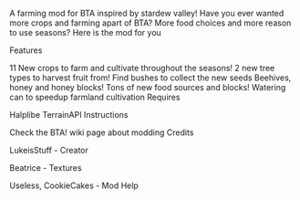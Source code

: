 A farming mod for BTA inspired by stardew valley! Have you ever wanted more crops and farming apart of BTA? More food choices and more reason to use seasons? Here is the mod for you

Features

11 New crops to farm and cultivate throughout the seasons!
2 new tree types to harvest fruit from!
Find bushes to collect the new seeds
Beehives, honey and honey blocks!
Tons of new food sources and blocks!
Watering can to speedup farmland cultivation
Requires

Halplibe
TerrainAPI
Instructions

Check the BTA! wiki page about modding
Credits

LukeisStuff - Creator

Beatrice - Textures

Useless, CookieCakes - Mod Help
